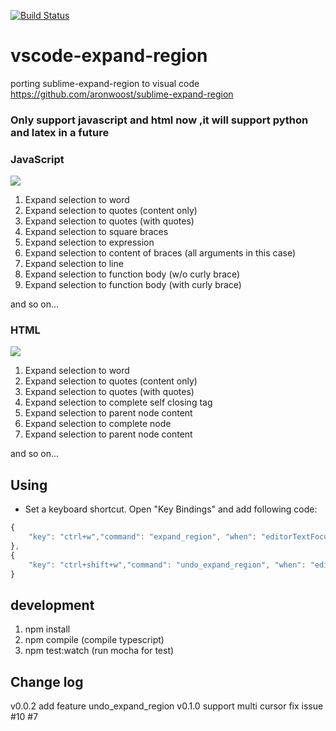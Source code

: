 [![Build Status](https://travis-ci.org/windwp/vscode-expand-region.svg?branch=master)](https://travis-ci.org/windwp/vscode-expand-region)
# vscode-expand-region
porting sublime-expand-region to visual code 
https://github.com/aronwoost/sublime-expand-region

### Only support javascript and html now ,it will support python and latex in a future

### JavaScript 
![](https://raw.githubusercontent.com/windwp/vscode-expand-region/master/image/javascript.gif)
1. Expand selection to word
2. Expand selection to quotes (content only)
3. Expand selection to quotes (with quotes)
4. Expand selection to square braces
5. Expand selection to expression
6. Expand selection to content of braces (all arguments in this case)
7. Expand selection to line
8. Expand selection to function body (w/o curly brace)
9. Expand selection to function body (with curly brace)

and so on...


### HTML

![](https://raw.githubusercontent.com/windwp/vscode-expand-region/master/image/html.gif)

1. Expand selection to word
2. Expand selection to quotes (content only)
3. Expand selection to quotes (with quotes)
4. Expand selection to complete self closing tag
5. Expand selection to parent node content
6. Expand selection to complete node
7. Expand selection to parent node content

and so on...


## Using
- Set a keyboard shortcut.
  Open "Key Bindings" and add following code: 
``` js
{
    "key": "ctrl+w","command": "expand_region", "when": "editorTextFocus"
},
{
    "key": "ctrl+shift+w","command": "undo_expand_region", "when": "editorTextFocus && editorHasSelection"
}
```
## development
1. npm install
2. npm compile (compile typescript)
3. npm test:watch (run mocha for test)



## Change log
 v0.0.2
  add feature undo_expand_region 
 v0.1.0
  support multi cursor
  fix issue #10 #7

